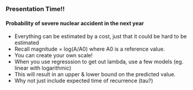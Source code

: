 ### Presentation Time!!
#### Probability of severe nuclear accident in the next year
- Everything can be estimated by a cost, just that it could be hard to be estimated
- Recall magnitude = log(A/A0) where A0 is a reference value.
- You can create your own scale!
- When you use regresssion to get out lambda, use a few models (eg. linear with logarithmic)
- This will result in an upper & lower bound on the predicted value.
- Why not just include expected time of recurrence (tau?)
